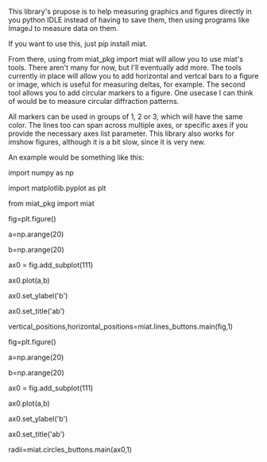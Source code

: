 This library's prupose is to help measuring graphics and figures directly in you python IDLE instead of having to save them, then using programs like ImageJ to measure data on them. 

If you want to use this, just pip install miat.

From there, using from miat_pkg import miat will allow you to use miat's tools. There aren't many for now, but I'll eventually add more. The tools currently in place will allow you to add horizontal and vertcal bars to a figure or image, which is useful for measuring deltas, for example. The second tool allows you to add circular markers to a figure. One usecase I can think of would be to measure circular diffraction patterns.

All markers can be used in groups of 1, 2 or 3, which will have the same color. The lines too can span across multiple axes, or specific axes if you provide the necessary axes list parameter. This library also works for imshow figures, although it is a bit slow, since it is very new.


An example would be something like this:

import numpy as np

import matplotlib.pyplot as plt

from miat_pkg import miat

fig=plt.figure()

a=np.arange(20)

b=np.arange(20)

ax0 = fig.add_subplot(111)

ax0.plot(a,b)

ax0.set_ylabel('b')

ax0.set_title('ab')


vertical_positions,horizontal_positions=miat.lines_buttons.main(fig,1)


fig=plt.figure()

a=np.arange(20)

b=np.arange(20)

ax0 = fig.add_subplot(111)

ax0.plot(a,b)

ax0.set_ylabel('b')

ax0.set_title('ab')


radii=miat.circles_buttons.main(ax0,1)
